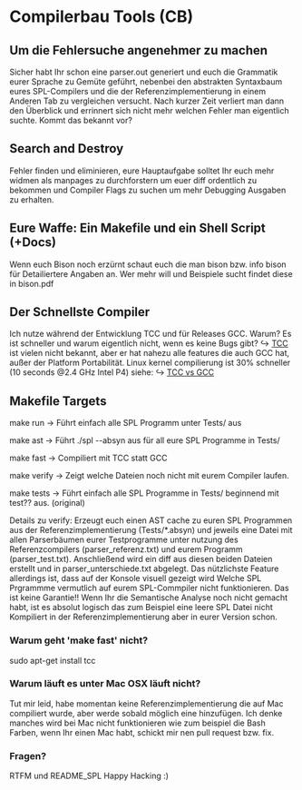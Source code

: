 # Compilerbau Tools (CB)

## Um die Fehlersuche angenehmer zu machen
Sicher habt Ihr schon eine parser.out generiert und euch die Grammatik eurer Sprache zu Gemüte geführt, nebenbei den abstrakten Syntaxbaum eures SPL-Compilers und die der Referenzimplementierung in einem Anderen Tab zu vergleichen versucht. Nach kurzer Zeit verliert man dann den Überblick und errinnert sich nicht mehr welchen Fehler man eigentlich suchte. Kommt das bekannt vor?

## Search and Destroy
Fehler finden und eliminieren, eure Hauptaufgabe solltet Ihr euch mehr widmen als manpages zu durchforstern um euer diff ordentlich zu bekommen und Compiler Flags zu suchen um mehr Debugging Ausgaben zu erhalten.

## Eure Waffe: Ein Makefile und ein Shell Script (+Docs)
Wenn euch Bison noch erzürnt schaut euch die man bison bzw. info bison für Detailiertere Angaben an. Wer mehr will und Beispiele sucht findet diese in bison.pdf

## Der Schnellste Compiler
Ich nutze während der Entwicklung TCC und für Releases GCC. Warum? Es ist schneller und warum eigentlich nicht, wenn es keine Bugs gibt? ↪ [TCC](http://bellard.org/tcc/) ist vielen nicht bekannt, aber er hat nahezu alle features die auch GCC hat, außer der Platform Portabilität. Linux kernel compilierung ist 30% schneller (10 seconds @2.4 GHz Intel P4) siehe: ↪ [TCC vs GCC](http://bellard.org/tcc/#speed)

## Makefile Targets
make run → Führt einfach alle SPL Programm unter Tests/ aus

make ast → Führt ./spl --absyn aus für all eure SPL Programme in Tests/

make fast → Compiliert mit TCC statt GCC

make verify → Zeigt welche Dateien noch nicht mit eurem Compiler laufen.

make tests → Führt einfach alle SPL Programme in Tests/ beginnend mit test?? aus. (original)

Details zu verify:
Erzeugt euch einen AST cache zu euren SPL Programmen aus der Referenzimplementierung (Tests/*.absyn) und jeweils eine Datei mit allen Parserbäumen eurer Testprogramme unter nutzung des Referenzcompilers (parser_referenz.txt) und eurem Programm (parser_test.txt). Anschließend wird ein diff aus diesen beiden Dateien erstellt und in parser_unterschiede.txt abgelegt. Das nützlichste Feature allerdings ist, dass auf der Konsole visuell gezeigt wird Welche SPL Prgrammme vermutlich auf eurem SPL-Commpiler nicht funktionieren. Das ist keine Garantie!! Wenn Ihr die Semantische Analyse noch nicht gemacht habt, ist es absolut logisch das zum Beispiel eine leere SPL Datei nicht Kompiliert in der Referenzimplementierung aber in eurer Version schon.

### Warum geht 'make fast' nicht?
sudo apt-get install tcc

### Warum läuft es unter Mac OSX läuft nicht?
Tut mir leid, habe momentan keine Referenzimplementierung die auf Mac compiliert wurde, aber werde sobald möglich eine hinzufügen.
Ich denke manches wird bei Mac nicht funktionieren wie zum beispiel die Bash Farben, wenn Ihr einen Mac habt, schickt mir nen pull request bzw. fix.

### Fragen?
RTFM und README_SPL
Happy Hacking :)
